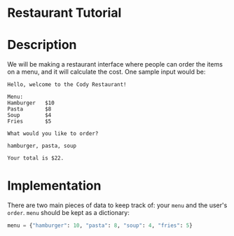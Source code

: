 Restaurant Tutorial
======

# Description

We will be making a restaurant interface where people can order the items on a menu, and it will calculate the cost. One sample input would be:

```text
Hello, welcome to the Cody Restaurant!

Menu:
Hamburger   $10
Pasta       $8
Soup        $4
Fries       $5

What would you like to order?

hamburger, pasta, soup

Your total is $22.
```

# Implementation

There are two main pieces of data to keep track of: your ``menu`` and the user's ``order``. ``menu`` should be kept as a dictionary:

```python
menu = {"hamburger": 10, "pasta": 8, "soup": 4, "fries": 5}
```
